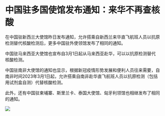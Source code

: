 # 中国驻多国使馆发布通知：来华不再查核酸

在中国驻新西兰大使馆昨日发布通知，允许搭乘自新西兰来华直飞航班人员以抗原检测替代核酸检测后，更多中国驻外使领馆发布了相同的通知。

中国驻马来西亚大使馆也宣布自3月1日起从马来西亚赴华，可以以抗原检测替代核酸检测。

中国驻南非大使馆的通知也显示，根据新冠疫情形势发展和便利人员往来需要，自南非时间2023年3月1日起，允许搭乘自南非赴华直飞航班人员以抗原检测（包括用试剂盒自测）代替核酸检测。

此外，还有中国驻柬埔寨、斯里兰卡、泰国大使馆、匈牙利领馆也相继发布了相同的通知。

![](https://inews.gtimg.com/om_bt/OWVOQ8uLr74eiW08tWxkFBxM4jynq9bkzYBRiJ5zDAt5AAA/1000)

